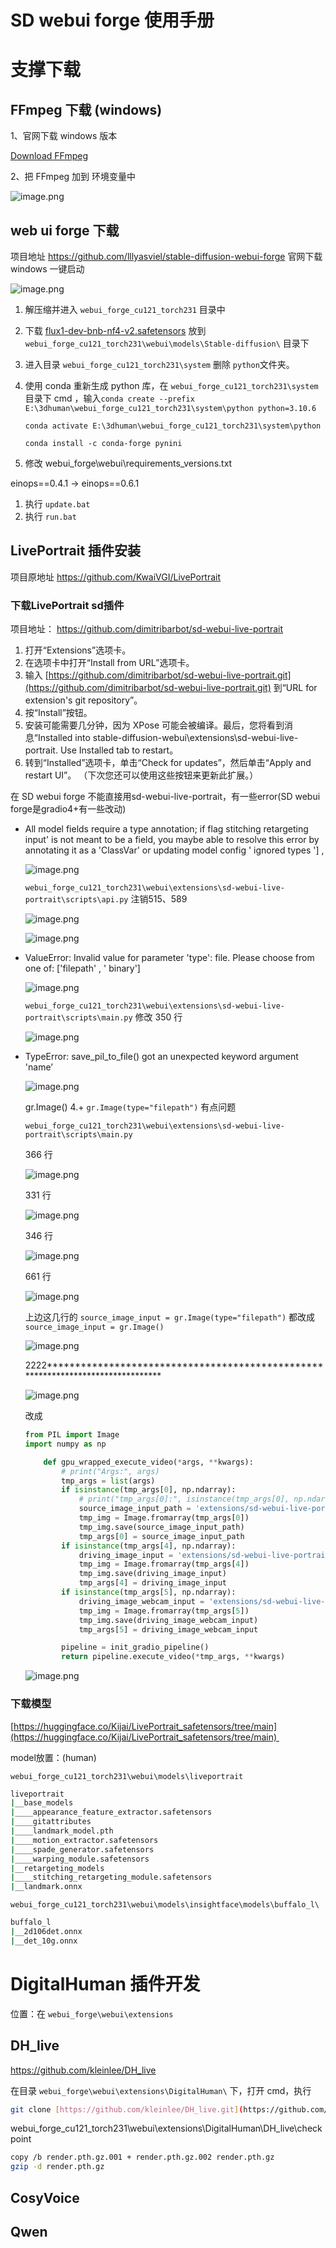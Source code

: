 # SD webui forge 使用手册

# 支撑下载

## FFmpeg 下载 (windows)

1、官网下载 windows 版本

[Download FFmpeg](https://www.ffmpeg.org/download.html#build-windows)

2、把 FFmpeg 加到 环境变量中

![image.png](image.png)

## web ui forge 下载

项目地址 https://github.com/lllyasviel/stable-diffusion-webui-forge 官网下载 windows 一键启动

![image.png](image%201.png)

1. 解压缩并进入 `webui_forge_cu121_torch231` 目录中
2. 下载 [flux1-dev-bnb-nf4-v2.safetensors](https://huggingface.co/lllyasviel/flux1-dev-bnb-nf4/blob/main/flux1-dev-bnb-nf4-v2.safetensors) 放到 `webui_forge_cu121_torch231\webui\models\Stable-diffusion\` 目录下
3. 进入目录 `webui_forge_cu121_torch231\system` 删除 `python`文件夹。
4. 使用 conda 重新生成 python 库，在 `webui_forge_cu121_torch231\system` 目录下 cmd ，输入`conda create --prefix E:\3dhuman\webui_forge_cu121_torch231\system\python python=3.10.6`
    
    `conda activate E:\3dhuman\webui_forge_cu121_torch231\system\python`
    
    `conda install -c conda-forge pynini`
    
5. 修改 webui_forge\webui\requirements_versions.txt

einops==0.4.1   →     einops==0.6.1

1. 执行 `update.bat`
2. 执行 `run.bat`

## LivePortrait 插件安装

项目原地址 https://github.com/KwaiVGI/LivePortrait

### 下载LivePortrait sd插件

项目地址： https://github.com/dimitribarbot/sd-webui-live-portrait

1. 打开“Extensions”选项卡。 
2. 在选项卡中打开“Install from URL”选项卡。 
3. 输入 [https://github.com/dimitribarbot/sd-webui-live-portrait.git](https://github.com/dimitribarbot/sd-webui-live-portrait.git) 到“URL for extension's git repository”。 
4. 按“Install”按钮。 
5. 安装可能需要几分钟，因为 XPose 可能会被编译。最后，您将看到消息“Installed into stable-diffusion-webui\extensions\sd-webui-live-portrait. Use Installed tab to restart。
6.  转到“Installed”选项卡，单击“Check for updates”，然后单击“Apply and restart UI”。 （下次您还可以使用这些按钮来更新此扩展。）

在 SD webui forge 不能直接用sd-webui-live-portrait，有一些error(SD webui forge是gradio4+有一些改动)

- All model fields require a type annotation; if flag stitching retargeting input' is not meant to be a field, you maybe able to resolve this error by annotating it as a 'ClassVar' or updating model config ' ignored types '] ,
    
    ![image.png](image%202.png)
    
    `webui_forge_cu121_torch231\webui\extensions\sd-webui-live-portrait\scripts\api.py` 注销515、589
    
    ![image.png](image%203.png)
    
    ![image.png](image%204.png)
    
- ValueError: Invalid value for parameter 'type': file. Please choose from one of: ['filepath' , ' binary']
    
    ![image.png](image%205.png)
    
    `webui_forge_cu121_torch231\webui\extensions\sd-webui-live-portrait\scripts\main.py` 修改 350 行
    
    ![image.png](image%206.png)
    
- TypeError: save_pil_to_file() got an unexpected keyword argument 'name’
    
    ![image.png](image%207.png)
    
    gr.Image() 4.+  `gr.Image(type="filepath")` 有点问题 
    
    `webui_forge_cu121_torch231\webui\extensions\sd-webui-live-portrait\scripts\main.py` 
    
    366 行
    
    ![image.png](image%208.png)
    
    331 行
    
    ![image.png](image%209.png)
    
    346 行
    
    ![image.png](image%2010.png)
    
    661 行
    
    ![image.png](image%2011.png)
    
    上边这几行的 `source_image_input = gr.Image(type="filepath")`  都改成 `source_image_input = gr.Image()`
    
    ![image.png](image%2012.png)
    
    2222********************************************************************************
    
    ![image.png](image%2013.png)
    
    改成
    
    ```python
    from PIL import Image
    import numpy as np
    
        def gpu_wrapped_execute_video(*args, **kwargs):
            # print("Args:", args)
            tmp_args = list(args)
            if isinstance(tmp_args[0], np.ndarray):
                # print("tmp_args[0]:", isinstance(tmp_args[0], np.ndarray))
                source_image_input_path = 'extensions/sd-webui-live-portrait/source_image_input.jpg'
                tmp_img = Image.fromarray(tmp_args[0])
                tmp_img.save(source_image_input_path)
                tmp_args[0] = source_image_input_path
            if isinstance(tmp_args[4], np.ndarray):
                driving_image_input = 'extensions/sd-webui-live-portrait/driving_image_input.jpg'
                tmp_img = Image.fromarray(tmp_args[4])
                tmp_img.save(driving_image_input)
                tmp_args[4] = driving_image_input
            if isinstance(tmp_args[5], np.ndarray):
                driving_image_webcam_input = 'extensions/sd-webui-live-portrait/driving_image_webcam_input.jpg'
                tmp_img = Image.fromarray(tmp_args[5])
                tmp_img.save(driving_image_webcam_input)
                tmp_args[5] = driving_image_webcam_input
    
            pipeline = init_gradio_pipeline()
            return pipeline.execute_video(*tmp_args, **kwargs)
    ```
    
    ![image.png](image%2014.png)
    

### 下载模型

[https://huggingface.co/Kijai/LivePortrait_safetensors/tree/main](https://huggingface.co/Kijai/LivePortrait_safetensors/tree/main) 

model放置：(human)

`webui_forge_cu121_torch231\webui\models\liveportrait`

```bash
liveportrait
|__base_models
|____appearance_feature_extractor.safetensors
|____gitattributes
|____landmark_model.pth
|____motion_extractor.safetensors
|____spade_generator.safetensors
|____warping_module.safetensors
|__retargeting_models
|____stitching_retargeting_module.safetensors
|__landmark.onnx
```

`webui_forge_cu121_torch231\webui\models\insightface\models\buffalo_l\`

```bash
buffalo_l
|__2d106det.onnx
|__det_10g.onnx
```

# DigitalHuman 插件开发

位置：在 `webui_forge\webui\extensions`

## DH_live

 https://github.com/kleinlee/DH_live

在目录 `webui_forge\webui\extensions\DigitalHuman\` 下，打开 cmd，执行

```bash
git clone [https://github.com/kleinlee/DH_live.git](https://github.com/kleinlee/DH_live.git)
```

webui_forge_cu121_torch231\webui\extensions\DigitalHuman\DH_live\checkpoint

```bash
copy /b render.pth.gz.001 + render.pth.gz.002 render.pth.gz
gzip -d render.pth.gz
```

## CosyVoice

## Qwen
